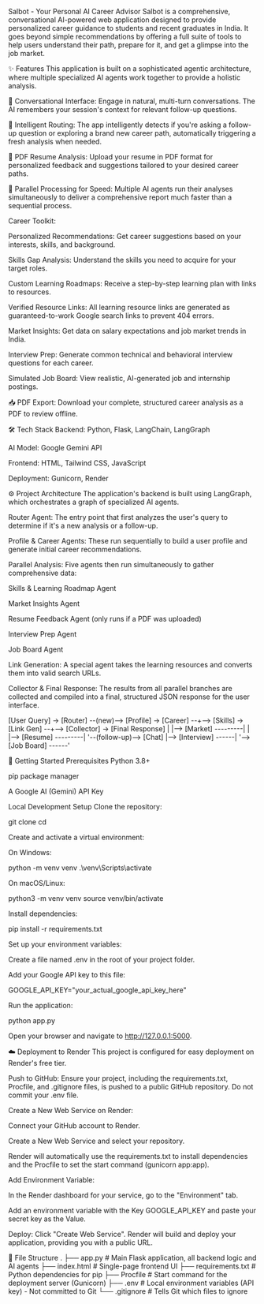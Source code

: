 Salbot - Your Personal AI Career Advisor
Salbot is a comprehensive, conversational AI-powered web application designed to provide personalized career guidance to students and recent graduates in India. It goes beyond simple recommendations by offering a full suite of tools to help users understand their path, prepare for it, and get a glimpse into the job market.

✨ Features
This application is built on a sophisticated agentic architecture, where multiple specialized AI agents work together to provide a holistic analysis.

🤖 Conversational Interface: Engage in natural, multi-turn conversations. The AI remembers your session's context for relevant follow-up questions.

🧠 Intelligent Routing: The app intelligently detects if you're asking a follow-up question or exploring a brand new career path, automatically triggering a fresh analysis when needed.

📄 PDF Resume Analysis: Upload your resume in PDF format for personalized feedback and suggestions tailored to your desired career paths.

🚀 Parallel Processing for Speed: Multiple AI agents run their analyses simultaneously to deliver a comprehensive report much faster than a sequential process.

Career Toolkit:

Personalized Recommendations: Get career suggestions based on your interests, skills, and background.

Skills Gap Analysis: Understand the skills you need to acquire for your target roles.

Custom Learning Roadmaps: Receive a step-by-step learning plan with links to resources.

Verified Resource Links: All learning resource links are generated as guaranteed-to-work Google search links to prevent 404 errors.

Market Insights: Get data on salary expectations and job market trends in India.

Interview Prep: Generate common technical and behavioral interview questions for each career.

Simulated Job Board: View realistic, AI-generated job and internship postings.

📥 PDF Export: Download your complete, structured career analysis as a PDF to review offline.

🛠️ Tech Stack
Backend: Python, Flask, LangChain, LangGraph

AI Model: Google Gemini API

Frontend: HTML, Tailwind CSS, JavaScript

Deployment: Gunicorn, Render

⚙️ Project Architecture
The application's backend is built using LangGraph, which orchestrates a graph of specialized AI agents.

Router Agent: The entry point that first analyzes the user's query to determine if it's a new analysis or a follow-up.

Profile & Career Agents: These run sequentially to build a user profile and generate initial career recommendations.

Parallel Analysis: Five agents then run simultaneously to gather comprehensive data:

Skills & Learning Roadmap Agent

Market Insights Agent

Resume Feedback Agent (only runs if a PDF was uploaded)

Interview Prep Agent

Job Board Agent

Link Generation: A special agent takes the learning resources and converts them into valid search URLs.

Collector & Final Response: The results from all parallel branches are collected and compiled into a final, structured JSON response for the user interface.

[User Query] -> [Router] --(new)--> [Profile] -> [Career] --+--> [Skills] -> [Link Gen] --+--> [Collector] -> [Final Response]
                          |                         |--> [Market] ---------|
                          |                         |--> [Resume] ---------|
                          '--(follow-up)--> [Chat]  |--> [Interview] ------|
                                                    '--> [Job Board] ------'

🚀 Getting Started
Prerequisites
Python 3.8+

pip package manager

A Google AI (Gemini) API Key

Local Development Setup
Clone the repository:

git clone <your-repository-url>
cd <your-repository-folder>

Create and activate a virtual environment:

On Windows:

python -m venv venv
.\venv\Scripts\activate

On macOS/Linux:

python3 -m venv venv
source venv/bin/activate

Install dependencies:

pip install -r requirements.txt

Set up your environment variables:

Create a file named .env in the root of your project folder.

Add your Google API key to this file:

GOOGLE_API_KEY="your_actual_google_api_key_here"

Run the application:

python app.py

Open your browser and navigate to http://127.0.0.1:5000.

☁️ Deployment to Render
This project is configured for easy deployment on Render's free tier.

Push to GitHub: Ensure your project, including the requirements.txt, Procfile, and .gitignore files, is pushed to a public GitHub repository. Do not commit your .env file.

Create a New Web Service on Render:

Connect your GitHub account to Render.

Create a New Web Service and select your repository.

Render will automatically use the requirements.txt to install dependencies and the Procfile to set the start command (gunicorn app:app).

Add Environment Variable:

In the Render dashboard for your service, go to the "Environment" tab.

Add an environment variable with the Key GOOGLE_API_KEY and paste your secret key as the Value.

Deploy: Click "Create Web Service". Render will build and deploy your application, providing you with a public URL.

📁 File Structure
.
├── app.py              # Main Flask application, all backend logic and AI agents
├── index.html            # Single-page frontend UI
├── requirements.txt      # Python dependencies for pip
├── Procfile              # Start command for the deployment server (Gunicorn)
├── .env                  # Local environment variables (API key) - Not committed to Git
└── .gitignore            # Tells Git which files to ignore
